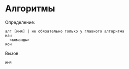 # Алгоритмы

Определение:

```
алг [имя] | не обязательно только у главного алгоритма
нач
  <команды>
кон
```

Вызов:

```
имя
```
